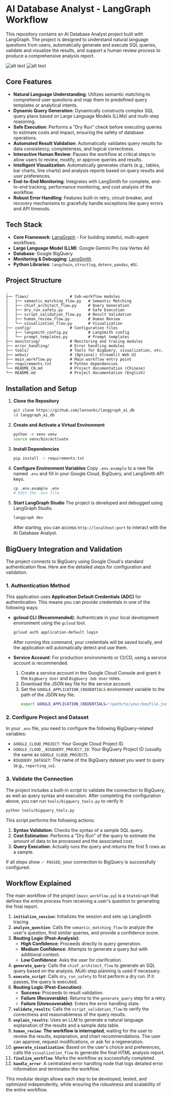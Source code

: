 # AI Database Analyst - LangGraph Workflow

This repository contains an AI Database Analyst project built with LangGraph. The project is designed to understand natural language questions from users, automatically generate and execute SQL queries, validate and visualize the results, and support a human review process to produce a comprehensive analysis report.

![alt text](images/83567713748a7108ac7072c9fa9beb90.png)
![alt text](images/b1b880163928c1b918d02155414372ae.png)

## Core Features

- **Natural Language Understanding**: Utilizes semantic matching to comprehend user questions and map them to predefined query templates or analytical intents.
- **Dynamic Query Generation**: Dynamically constructs complex SQL query plans based on Large Language Models (LLMs) and multi-step reasoning.
- **Safe Execution**: Performs a "Dry Run" check before executing queries to estimate costs and impact, ensuring the safety of database operations.
- **Automated Result Validation**: Automatically validates query results for data consistency, completeness, and logical correctness.
- **Interactive Human Review**: Pauses the workflow at critical steps to allow users to review, modify, or approve queries and results.
- **Intelligent Visualization**: Automatically generates charts (e.g., tables, bar charts, line charts) and analysis reports based on query results and user preferences.
- **End-to-End Monitoring**: Integrates with LangSmith for complete, end-to-end tracking, performance monitoring, and cost analysis of the workflow.
- **Robust Error Handling**: Features built-in retry, circuit breaker, and recovery mechanisms to gracefully handle exceptions like query errors and API timeouts.

## Tech Stack

- **Core Framework**: [LangGraph](https://github.com/langchain-ai/langgraph) - For building stateful, multi-agent workflows.
- **Large Language Model (LLM)**: Google Gemini Pro (via Vertex AI)
- **Database**: Google BigQuery
- **Monitoring & Debugging**: [LangSmith](https://www.langchain.com/langsmith)
- **Python Libraries**: `langchain`, `structlog`, `dotenv`, `pandas`, etc.

## Project Structure

```
.
├── flows/                  # Sub-workflow modules
│   ├── semantic_matching_flow.py   # Semantic Matching
│   ├── chief_architect_flow.py     # Query Generation
│   ├── dry_run_safety.py           # Safe Execution
│   ├── script_validation_flow.py   # Result Validation
│   ├── human_review_flow.py        # Human Review
│   └── visualization_flow.py       # Visualization
├── config/                 # Configuration files
│   ├── langsmith_config.py         # LangSmith config
│   └── prompt_templates.py         # Prompt templates
├── monitoring/             # Monitoring and tracing modules
├── error_handling/         # Error handling modules
├── tools/                  # Tools for BigQuery, visualization, etc.
├── webui/                  # (Optional) Streamlit Web UI
├── main_workflow.py        # Main workflow entry point
├── requirements.txt        # Python dependencies
└── README_CN.md            # Project documentation (Chinese)
└── README.md               # Project documentation (English)
```

## Installation and Setup

1.  **Clone the Repository**
    ```bash
    git clone https://github.com/lennonkc/langgraph_ai_db
    cd langgraph_ai_db
    ```

2.  **Create and Activate a Virtual Environment**
    ```bash
    python -m venv venv
    source venv/bin/activate
    ```

3.  **Install Dependencies**
    ```bash
    pip install -r requirements.txt
    ```

4.  **Configure Environment Variables**
    Copy `.env.example` to a new file named `.env` and fill in your Google Cloud, BigQuery, and LangSmith API keys.
    ```bash
    cp .env.example .env
    # Edit the .env file
    ```

5.  **Start LangGraph Studio**
    The project is developed and debugged using LangGraph Studio.
    ```bash
    langgraph dev
    ```
    After starting, you can access `http://localhost:port` to interact with the AI Database Analyst.

## BigQuery Integration and Validation

The project connects to BigQuery using Google Cloud's standard authentication flow. Here are the detailed steps for configuration and validation.

### 1. Authentication Method

This application uses **Application Default Credentials (ADC)** for authentication. This means you can provide credentials in one of the following ways:

- **gcloud CLI (Recommended)**: Authenticate in your local development environment using the `gcloud` tool.
  ```bash
  gcloud auth application-default login
  ```
  After running this command, your credentials will be saved locally, and the application will automatically detect and use them.

- **Service Account**: For production environments or CI/CD, using a service account is recommended.
  1.  Create a service account in the Google Cloud Console and grant it the `BigQuery User` and `BigQuery Job User` roles.
  2.  Download the JSON key file for the service account.
  3.  Set the `GOOGLE_APPLICATION_CREDENTIALS` environment variable to the path of the JSON key file.
      ```bash
      export GOOGLE_APPLICATION_CREDENTIALS="/path/to/your/keyfile.json"
      ```

### 2. Configure Project and Dataset

In your `.env` file, you need to configure the following BigQuery-related variables:

- `GOOGLE_CLOUD_PROJECT`: Your Google Cloud Project ID.
- `GOOGLE_CLOUD__BIGQUERY_PROJECT_ID`: Your BigQuery Project ID (usually the same as `GOOGLE_CLOUD_PROJECT`).
- `BIGQUERY_DATASET`: The name of the BigQuery dataset you want to query (e.g., `reporting_us`).

### 3. Validate the Connection

The project includes a built-in script to validate the connection to BigQuery, as well as query syntax and execution. After completing the configuration above, you can run `tools/bigquery_tools.py` to verify it:

```bash
python tools/bigquery_tools.py
```

This script performs the following actions:

1.  **Syntax Validation**: Checks the syntax of a sample SQL query.
2.  **Cost Estimation**: Performs a "Dry Run" of the query to estimate the amount of data to be processed and the associated cost.
3.  **Query Execution**: Actually runs the query and returns the first 5 rows as a sample.

If all steps show `✅ PASSED`, your connection to BigQuery is successfully configured.

## Workflow Explained

The main workflow of the project (`main_workflow.py`) is a `StateGraph` that defines the entire process from receiving a user's question to generating the final report.

1.  **`initialize_session`**: Initializes the session and sets up LangSmith tracing.
2.  **`analyze_question`**: Calls the `semantic_matching_flow` to analyze the user's question, find similar queries, and provide a confidence score.
3.  **Routing Logic (Post-Analysis)**:
    - **High Confidence**: Proceeds directly to query generation.
    - **Medium Confidence**: Attempts to generate a query but with additional context.
    - **Low Confidence**: Asks the user for clarification.
4.  **`generate_query`**: Calls the `chief_architect_flow` to generate an SQL query based on the analysis. Multi-step planning is used if necessary.
5.  **`execute_script`**: Calls `dry_run_safety` to first perform a dry run. If it passes, the query is executed.
6.  **Routing Logic (Post-Execution)**:
    - **Success**: Proceeds to result validation.
    - **Failure (Recoverable)**: Returns to the `generate_query` step for a retry.
    - **Failure (Unrecoverable)**: Enters the error handling state.
7.  **`validate_results`**: Calls the `script_validation_flow` to verify the correctness and reasonableness of the query results.
8.  **`explain_results`**: Uses an LLM to generate a natural language explanation of the results and a sample data table.
9.  **`human_review`**: **The workflow is interrupted**, waiting for the user to review the results, explanation, and chart recommendations. The user can approve, request modifications, or ask for a regeneration.
10. **`generate_visualization`**: Based on the user's choice and preferences, calls the `visualization_flow` to generate the final HTML analysis report.
11. **`finalize_workflow`**: Marks the workflow as successfully completed.
12. **`handle_error`**: A centralized error handling node that logs detailed error information and terminates the workflow.

This modular design allows each step to be developed, tested, and optimized independently, while ensuring the robustness and scalability of the entire workflow.